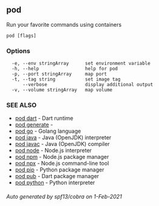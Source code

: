 ## pod

Run your favorite commands using containers

```
pod [flags]
```

### Options

```
  -e, --env stringArray      set environment variable
  -h, --help                 help for pod
  -p, --port stringArray     map port
  -t, --tag string           set image tag
      --verbose              display additional output
  -v, --volume stringArray   map volume
```

### SEE ALSO

* [pod dart](pod_dart.md)	 - Dart runtime
* [pod generate](pod_generate.md)	 - 
* [pod go](pod_go.md)	 - Golang language
* [pod java](pod_java.md)	 - Java (OpenJDK) interpreter
* [pod javac](pod_javac.md)	 - Java (OpenJDK) compiler
* [pod node](pod_node.md)	 - Node.js interpreter
* [pod npm](pod_npm.md)	 - Node.js package manager
* [pod npx](pod_npx.md)	 - Node.js command-line tool
* [pod pip](pod_pip.md)	 - Python package manager
* [pod pub](pod_pub.md)	 - Dart package manager
* [pod python](pod_python.md)	 - Python interpreter

###### Auto generated by spf13/cobra on 1-Feb-2021
